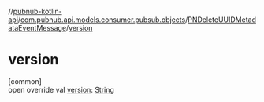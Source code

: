 //[pubnub-kotlin-api](../../../index.md)/[com.pubnub.api.models.consumer.pubsub.objects](../index.md)/[PNDeleteUUIDMetadataEventMessage](index.md)/[version](version.md)

# version

[common]\
open override val [version](version.md): [String](https://kotlinlang.org/api/latest/jvm/stdlib/kotlin/-string/index.html)

